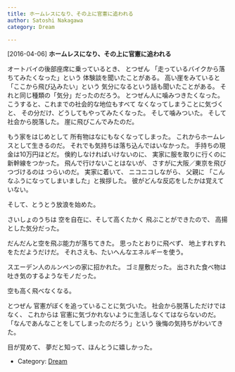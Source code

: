 ```yaml
---
title: ホームレスになり、その上に官憲に追われる
author: Satoshi Nakagawa
category: Dream

---
```


[2016-04-06] **ホームレスになり、その上に官憲に追われる** 

 オートバイの後部座席に乗っているとき、
とつぜん
「走っているバイクから落ちてみたくなった」という
体験談を聞いたことがある。
高い崖をみていると「ここから飛び込みたい」という
気分になるという話も聞いたことがある。
それと同じ種類の「気分」だったのだろう。
とつぜん人に噛みつきたくなった。
こうすると、これまでの社会的な地位もすべて
なくなってしまうことに気づくと、
その分だけ、どうしてもやってみたくなった。
そして噛みついた。
そして社会から脱落した。
崖に飛びこんでみたのだ。

<!--more-->

  もう家をはじめとして
所有物はなにもなくなってしまった。
これからホームレスとして生きるのだ。
それでも気持ちは落ち込んではいなかった。
手持ちの現金は10万円ほどだ。
倹約しなければいけないのに、
実家に服を取りに行くのに新幹線をつかった。
飛んで行けないことはないが、
さすがに大阪／東京を飛びつづけるのは
つらいのだ。
実家に着いて、
ニコニコしながら、
父親に
「こんなふうになってしまいました」と挨拶した。
彼がどんな反応をしたかは覚えていない。

 そして、とうとう放浪を始めた。

 さいしょのうちは
空を自在に、そして高くたかく
飛ぶことができたので、
高揚とした気分だった。

 だんだんと空を飛ぶ能力が落ちてきた。
思ったとおりに飛べず、
地上すれすれをただようだけだ。
それさえも、たいへんなエネルギーを使う。

 スエーデン人のルンペンの家に招かれた。
ゴミ屋敷だった。
出された食べ物は
吐き気のするようなモノだった。

 空も高く飛べなくなる。

 とつぜん
官憲がぼくを追っていることに気づいた。
社会から脱落しただけではなく、
これからは
官憲に気づかれないように生活しなくてはならないのだ。
「なんであんなことをしてしまったのだろう」という
後悔の気持ちがわいてきた。

 目が覚めて、
夢だと知って、ほんとうに嬉しかった。

- Category: [Dream](https://merapano.github.io/categories.html#Dream)

